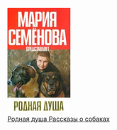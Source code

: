 ![](Родная%20душа%20Рассказы%20о%20собаках.jpg)  
[Родная душа Рассказы о собаках](Родная%20душа%20Рассказы%20о%20собаках)
